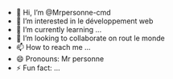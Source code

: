- 👋 Hi, I’m @Mrpersonne-cmd
- 👀 I’m interested in le développement web
- 🌱 I’m currently learning ...
- 💞️ I’m looking to collaborate on rout le monde 
- 📫 How to reach me ...
- 😄 Pronouns: Mr personne
- ⚡ Fun fact: ...

<!---
Mrpersonne-cmd/Mrpersonne-cmd is a ✨ special ✨ repository because its `README.md` (this file) appears on your GitHub profile.
You can click the Preview link to take a look at your changes.
--->

